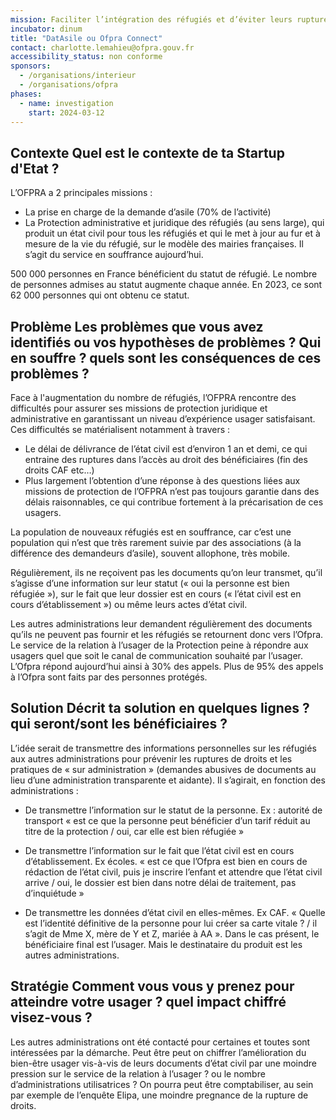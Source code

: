 ```yaml
---
mission: Faciliter l’intégration des réfugiés et d’éviter leurs ruptures de droit
incubator: dinum
title: "DatAsile ou Ofpra Connect"
contact: charlotte.lemahieu@ofpra.gouv.fr
accessibility_status: non conforme
sponsors:
  - /organisations/interieur
  - /organisations/ofpra
phases:
  - name: investigation
    start: 2024-03-12
---
```

## Contexte Quel est le contexte de ta Startup d'Etat ?

L’OFPRA a 2 principales missions :
* La prise en charge de la demande d’asile (70% de l’activité)
* La Protection administrative et juridique des réfugiés (au sens large), qui produit un état civil pour tous les réfugiés et qui le met à jour au fur et à mesure de la vie du réfugié, sur le modèle des mairies françaises. Il s’agit du service en souffrance aujourd’hui. 

500 000 personnes en France bénéficient du statut de réfugié. Le nombre de personnes admises au statut augmente chaque année. En 2023, ce sont 62 000 personnes qui ont obtenu ce statut. 

## Problème Les problèmes que vous avez identifiés ou vos hypothèses de problèmes ? Qui en souffre ? quels sont les conséquences de ces problèmes ?

Face à l'augmentation du nombre de réfugiés, l’OFPRA rencontre des difficultés pour assurer ses missions de protection juridique et administrative en garantissant un niveau d’expérience usager satisfaisant. Ces difficultés se matérialisent notamment à travers :
* Le délai de délivrance de l’état civil est d’environ 1 an et demi, ce qui entraine des ruptures dans l’accès au droit des bénéficiaires (fin des droits CAF etc…) 
*  Plus largement l’obtention d’une réponse à des questions liées aux missions de protection de l’OFPRA n’est pas toujours garantie dans des délais raisonnables, ce qui contribue fortement à la précarisation de ces usagers. 

La population de nouveaux réfugiés est en souffrance, car c’est une population qui n’est que très rarement suivie par des associations (à la différence des demandeurs d’asile), souvent allophone, très mobile. 

Régulièrement, ils ne reçoivent pas les documents qu’on leur transmet, qu’il s’agisse d’une information sur leur statut (« oui la personne est bien réfugiée »), sur le fait que leur dossier est en cours (« l’état civil est en cours d’établissement ») ou même leurs actes d’état civil. 

Les autres administrations leur demandent régulièrement des documents qu’ils ne peuvent pas fournir et les réfugiés se retournent donc vers l’Ofpra. Le service de la relation à l’usager de la Protection peine à répondre aux usagers quel que soit le canal de communication souhaité par l’usager. L’Ofpra répond aujourd’hui ainsi à 30% des appels. Plus de 95% des appels à l’Ofpra sont faits par des personnes protégés.  

## Solution Décrit ta solution en quelques lignes ? qui seront/sont les bénéficiaires ? 
L’idée serait de transmettre des informations personnelles sur les réfugiés aux autres administrations pour prévenir les ruptures de droits et les pratiques de « sur administration » (demandes abusives de documents au lieu d’une administration transparente et aidante). 
Il s’agirait, en fonction des administrations : 
* De transmettre l’information sur le statut de la personne. Ex : autorité de transport « est ce que la personne peut bénéficier d’un tarif réduit au titre de la protection / oui, car elle est bien réfugiée » 

* De transmettre l’information sur le fait que l’état civil est en cours d’établissement. Ex écoles. « est ce que l’Ofpra est bien en cours de rédaction de l’état civil, puis je inscrire l’enfant et attendre que l’état civil arrive / oui, le dossier est bien dans notre délai de traitement, pas d’inquiétude » 
* De transmettre les données d’état civil en elles-mêmes. Ex CAF. « Quelle est l’identité définitive de la personne pour lui créer sa carte vitale ? / il s’agit de Mme X, mère de Y et Z, mariée à AA ». 
Dans le cas présent, le bénéficiaire final est l’usager. Mais le destinataire du produit est les autres administrations. 
## Stratégie Comment vous vous y prenez pour atteindre votre usager ? quel impact chiffré visez-vous ?
Les autres administrations ont été contacté pour certaines et toutes sont intéressées par la démarche. Peut être peut on chiffrer l’amélioration du bien-être usager vis-à-vis de leurs documents d’état civil par une moindre pression sur le service de la relation à l’usager ? ou le nombre d’administrations utilisatrices ? On pourra peut être comptabiliser, au sein par exemple de l’enquête Elipa, une moindre pregnance de la rupture de droits. 

